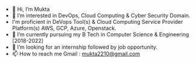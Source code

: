 - 👋 Hi, I’m Mukta 
- 👀 I’m interested in DevOps, Cloud Computing & Cyber Security Domain.
- I'm proficient in DeVops Tool(s) & Cloud Computing Service Provider Platform(s) AWS, GCP, Azure, Openstack.
- 🌱 I’m currently pursuing my B Tech in Computer Science & Engineering [2018-2022]
- 💞️ I’m looking for an internship followed by job opportunity.
- 📫 How to reach me Gmail : mukta2210@gmail.com

<!---
muktaluhach/muktaluhach is a ✨ special ✨ repository because its `README.md` (this file) appears on your GitHub profile.
You can click the Preview link to take a look at your changes.
--->
